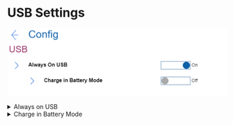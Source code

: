 # USB Settings #
![](./img/usb.png)

<details><summary>Always on USB</summary>
The USG ports can charge external device during low power states (standby, hibernate or power-off). 
Note. If the system runs on battery mode, this works only in standby mode.
One of 2 possible states:

1.	**On** - the USB ports are powered during low power states. Default. 
2.	Off - USB ports are disabled during low power states.
</details>

<details><summary>Charge in Battery Mode</summary>
Visible only if 'Always on USB' is Enabled.
One of 2 possible states:

1.	On - Enables charging when system is in hibernate or power-off state and in battery mode.
2.	**Off** - Disables charging when system is in hibernate or power-off state and in battery mode. Default.

</details>